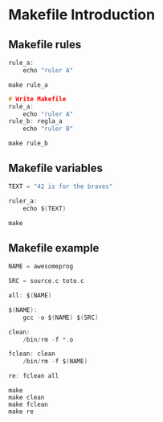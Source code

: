 # Makefile Introduction

## Makefile rules
```c
rule_a:
	echo "ruler A"
```

```shell-script
make rule_a
```

```c
# Write Makefile
rule_a:
	echo "ruler A"
rule_b: regla_a
	echo "ruler B"
```

```shell-script
make rule_b
```

## Makefile variables

```c
TEXT = "42 is for the braves"

ruler_a:
	echo $(TEXT)
```

```c
make
```

## Makefile example

```c
NAME = awesomeprog

SRC = source.c toto.c

all: $(NAME)

$(NAME):
	gcc -o $(NAME) $(SRC)

clean:
	/bin/rm -f *.o

fclean: clean
	/bin/rm -f $(NAME)

re: fclean all

```

```shell-script
make
make clean
make fclean
make re
```






